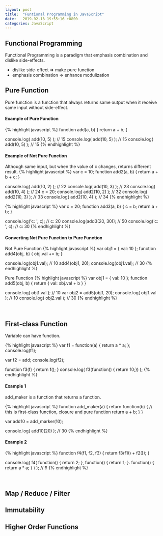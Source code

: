 ```yaml
---
layout: post
title:  "Funtional Programming in JavaScript"
date:   2019-02-13 19:55:16 +0800
categories: JavaScript
---
```





## Functional Programming
Functional Programming is a paradigm that emphasis combination and dislike side-effects. <br/>
* dislike side-effect => make pure function <br/>
* emphasis combination => enhance modulization <br/>

## Pure Function
Pure function is a function that always returns same output when it receive same input without side-effect.

#### Example of Pure Function
{% highlight javascript %}
function add(a, b) {
    return a + b;
}

console.log( add(10, 5) ); // 15
console.log( add(10, 5) ); // 15
console.log( add(10, 5) ); // 15
{% endhighlight %}

#### Example of Not Pure Function
Although same input, but when the value of c changes, returns different result.
{% highlight javascript %}
var c = 10;
function add2(a, b) {
    return a + b + c;
}

console.log( add(10, 2) ); // 22
console.log( add(10, 3) ); // 23
console.log( add(10, 4) ); // 24
c = 20;
console.log( add2(10, 2) ); // 32
console.log( add2(10, 3) ); // 33
console.log( add2(10, 4) ); // 34
{% endhighlight %}

{% highlight javascript %}
var c = 20;
function add3(a, b) {
     c = b;
    return a + b;
}

console.log('c: ', c);      // c: 20
console.log(add3(20, 30));  // 50
console.log('c: ', c);      // c: 30
{% endhighlight %}

#### Converting Not Pure Function to Pure Function
Not Pure Function
{% highlight javascript %}
var obj1 = { val: 10 };
function add4(obj, b) {
    obj.val += b;
}

console.log(obj1.val);  // 10
add4(obj1, 20);
console.log(obj1.val);  // 30
{% endhighlight %}

Pure Function
{% highlight javascript %}
var obj1 = { val: 10 };
function add5(obj, b) {
    return { val: obj.val + b }
}

console.log( obj1.val );    // 10
var obj2 = add5(obj1, 20);
console.log( obj1.val );    // 10
console.log( obj2.val );    // 30
{% endhighlight %}
<br/><br/><br/>






## First-class Function
Variable can have function.

{% highlight javascript %}
var f1 = function(a) { return a * a; };
console.log(f1);

var f2 = add;
console.log(f2);

function f3(f) {
    return f();
}
console.log( f3(function() { return 10;}) );
{% endhighlight %}

#### Example 1
add_maker is a function that returns a function.

{% highlight javascript %}
function add_maker(a) {
    return function(b) { // this is first-class function, closure and pure function
        return a + b;
    }
}

var add10 = add_marker(10);

console.log( add10(20) ); // 30
{% endhighlight %}

#### Example 2
{% highlight javascript %}
function f4(f1, f2, f3) {
    return f3(f1() + f2());
}

console.log( f4(
    function() { return 2; },
    function() { return 1; }.
    function() { return a * a; }
) ); // 9
{% endhighlight %}
<br/><br/><br/>


## Map / Reduce / Filter




## Immutability


## Higher Order Functions
